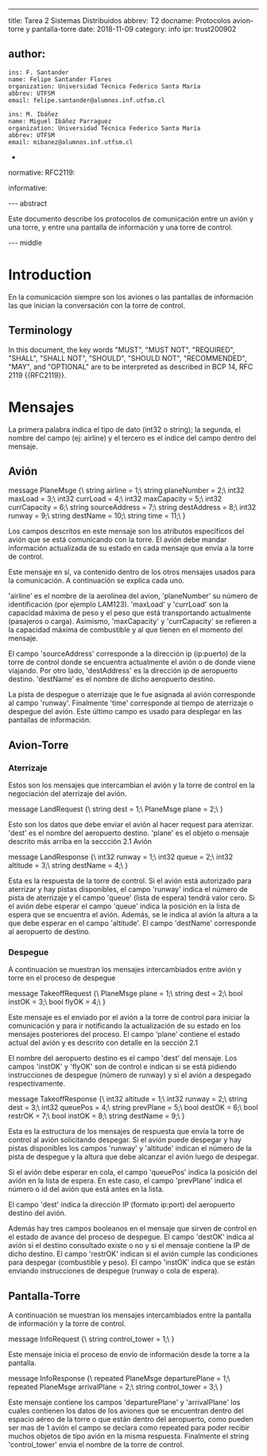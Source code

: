 ---
title: Tarea 2 Sistemas Distribuidos
abbrev: T2
docname: Protocolos avion-torre y pantalla-torre
date: 2018-11-09
category: info
ipr: trust200902

author:
 -
    ins: F. Santander
    name: Felipe Santander Flores
    organization: Universidad Técnica Federico Santa María
    abbrev: UTFSM
    email: felipe.santander@alumnos.inf.utfsm.cl
    
    ins: M. Ibáñez
    name: Miguel Ibáñez Parraguez
    organization: Universidad Técnica Federico Santa María
    abbrev: UTFSM
    email: mibanez@alumnos.inf.utfsm.cl
 -

normative:
  RFC2119:

informative:

--- abstract

Este documento describe los protocolos de comunicación entre un avión y una torre, y entre una pantalla de información y una torre de control. 

--- middle

# Introduction

En la comunicación siempre son los aviones o las pantallas de información las que inician la conversación con la torre de control. 

## Terminology

In this document, the key words "MUST", "MUST NOT", "REQUIRED",
"SHALL", "SHALL NOT", "SHOULD", "SHOULD NOT", "RECOMMENDED", "MAY",
and "OPTIONAL" are to be interpreted as described in BCP 14, RFC 2119
{{RFC2119}}.

# Mensajes

La primera palabra indica el tipo de dato (int32 o string); la segunda, el nombre del campo (ej: airline) y el tercero es el indice del campo dentro del mensaje.

## Avión

message PlaneMsge {\\
  string airline = 1;\\
  string planeNumber = 2;\\
  int32 maxLoad = 3;\\
  int32 currLoad = 4;\\
  int32 maxCapacity = 5;\\
  int32 currCapacity = 6;\\
  string sourceAddress = 7;\\
  string destAddress = 8;\\
  int32 runway = 9;\\
  string destName = 10;\\
  string time = 11;\\
}

Los campos descritos en este mensaje son los atributos específicos del avión que se está comunicando con la torre. El avión debe mandar información actualizada de su estado en cada mensaje que envía a la torre de control. 

Este mensaje en sí, va contenido dentro de los otros mensajes usados para la comunicación. A continuación se explica cada uno.

'airline' es el nombre de la aerolinea del avion, 'planeNumber' su número de identificación (por ejemplo LAM123). 'maxLoad' y 'currLoad' son la capacidad máxima de peso y el peso que está transportando actualmente (pasajeros o carga). Asimismo, 'maxCapacity' y 'currCapacity' se refieren a la capacidad máxima de combustible y al que tienen en el momento del mensaje. 

El campo 'sourceAddress' corresponde a la dirección ip (ip:puerto) de la torre de control donde se encuentra actualmente el avión o de donde viene viajando. Por otro lado, 'destAddress' es la dirección ip de aeropuerto destino. 'destName' es el nombre de dicho aeropuerto destino.

La pista de despegue o aterrizaje que le fue asignada al avión corresponde al campo 'runway'. Finalmente 'time' corresponde al tiempo de aterrizaje o despegue del avión. Este último campo es usado para desplegar en las pantallas de información.

## Avion-Torre

### Aterrizaje

Estos son los mensajes que intercambian el avión y la torre de control en la negociación del aterrizaje del avión.

message LandRequest {\\
  string dest = 1;\\
  PlaneMsge plane = 2;\\
}

Esto son los datos que debe enviar el avión al hacer request para aterrizar. 'dest' es el nombre del aeropuerto destino. 'plane' es el objeto o mensaje descrito más arriba en la seccción 2.1 Avión

message LandResponse {\\
  int32 runway = 1;\\
  int32 queue = 2;\\
  int32 altitude = 3;\\
  string destName = 4;\\
}

Esta es la respuesta de la torre de control. Si el avión está autorizado para aterrizar y hay pistas disponibles, el campo 'runway' indica el número de pista de aterrizaje y el campo 'queue' (lista de espera) tendrá valor cero. Si el avión debe esperar el campo 'queue' indica la posición en la lista de espera que se encuentra el avión. Además, se le indica al avión la altura a la que debe esperar en el campo 'altitude'. El campo 'destName' corresponde al aeropuerto de destino. 


### Despegue

A continuación se muestran los mensajes intercambiados entre avión y torre en el proceso de despegue

message TakeoffRequest {\\
  PlaneMsge plane = 1;\\
  string dest = 2;\\
  bool instOK = 3;\\
  bool flyOK = 4;\\
}

Este mensaje es el enviado por el avión a la torre de control para iniciar la comunicación y para ir notificando la actualización de su estado en los mensajes posteriores del proceso. El campo 'plane' contiene el estado actual del avión y es descrito con detalle en la sección 2.1  

El nombre del aeropuerto destino es el campo 'dest' del mensaje. Los campos 'instOK' y 'flyOK' son de control e indican si se está pidiendo instrucciones de despegue (número de runway) y si el avión a despegado respectivamente.

message TakeoffResponse {\\
  int32 altitude = 1;\\
  int32 runway = 2;\\
  string dest = 3;\\
  int32 queuePos = 4;\\
  string prevPlane = 5;\\
  bool destOK = 6;\\
  bool restrOK = 7;\\
  bool instOK = 8;\\
  string destName = 9;\\
}


Esta es la estructura de los mensajes de respuesta que envía la torre de control al avión solicitando despegar. Si el avión puede despegar y hay pistas disponibles los campos 'runway' y 'altitude' indican el número de la pista de despegue y la altura que debe alcanzar el avión luego de despegar. 

Si el avión debe esperar en cola, el campo 'queuePos' indica la posición del avión en la lista de espera. En este caso, el campo 'prevPlane' indica el número o id del avión que está antes en la lista.

El campo 'dest' indica la dirección IP (formato ip:port) del aeropuerto destino del avión.

Además hay tres campos booleanos en el mensaje que sirven de control en el estado de avance del proceso de despegue. El campo 'destOK' indica al avión si el destino consultado existe o no y si el mensaje contiene la IP de dicho destino. El campo 'restrOK' indican si el avión cumple las condiciones para despegar (combustible y peso). El campo 'instOK' indica que se están enviando instrucciones de despegue (runway o cola de espera).

## Pantalla-Torre

A continuación se muestran los mensajes intercambiados entre la pantalla de información y la torre de control.

message InfoRequest {\\
  string control_tower = 1;\\
}

Este mensaje inicia el proceso de envío de información desde la torre a la pantalla.

message InfoResponse {\\
  repeated PlaneMsge departurePlane = 1;\\
  repeated PlaneMsge arrivalPlane = 2;\\
  string control_tower = 3;\\
}

Este mensaje contiene los campos 'departurePlane' y 'arrivalPlane' los cuales contienen los datos de los aviones que se encuentran dentro del espacio aéreo de la torre o que están dentro del aeropuerto, como pueden ser mas de 1 avión el campo se declara como repeated para poder recibir muchos objetos de tipo avión en la misma respuesta. Finalmente el string 'control_tower' envia el nombre de la torre de control.
